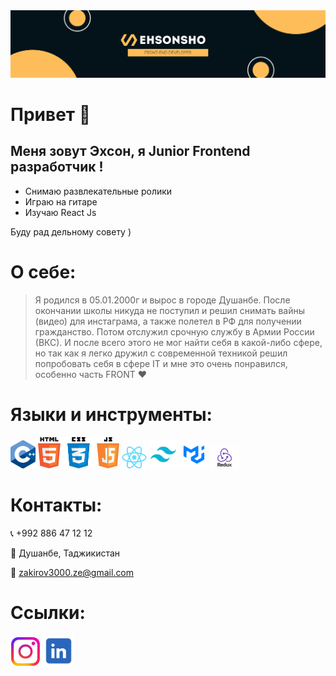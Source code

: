 <img src='./git banner.png'/>

# Привет 👋

## Меня зовут Эхсон, я Junior Frontend разработчик !

- Снимаю развлекательные ролики
- Играю на гитаре
- Изучаю React Js

Буду рад дельному совету )

#

# О себе:

> Я родился в 05.01.2000г
> и вырос в городе Душанбе.
> После окончании школы никуда не поступил и решил снимать вайны (видео) для инстаграма, а также полетел в РФ для получении гражданство. Потом отслужил срочную службу в Армии России (ВКС).
> И после всего этого не мог найти себя в какой-либо сфере, но так как я легко дружил с современной техникой
> решил попробовать себя в сфере IT и мне это очень понравился, особенно часть FRONT ♥

# Языки и инструменты:

<img src="./C++.png" width='40px'/>
<img src="./HTML css JS.png" width='130px'/>
<img src="./React.png" width='40px'/>
<img src="./Tailwind.png" width='45px'/>
<img src="./MUI logo.png" width='45px'/>
<img src="./Redux.png" width='45px'/>

# Контакты:

📞 +992 886 47 12 12

📍 Душанбе, Таджикистан

📧 zakirov3000.ze@gmail.com

#

# Ссылки:

[<img src='./instagram.png' width='48px'/>]('https://www.instagram.com/ehsonback/')
[<img src='./Linked in.png' width='50px'/>]('www.linkedin.com/in/ehson-zokirov')

